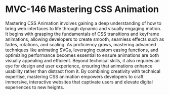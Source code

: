 # MVC-146 Mastering CSS Animation
Mastering CSS Animation involves gaining a deep understanding of how to bring web interfaces to life through dynamic and visually engaging motion. It begins with grasping the fundamentals of CSS transitions and keyframe animations, allowing developers to create smooth, seamless effects such as fades, rotations, and scaling. As proficiency grows, mastering advanced techniques like animating SVGs, leveraging custom easing functions, and optimizing performance becomes essential to ensure animations are both visually appealing and efficient. Beyond technical skills, it also requires an eye for design and user experience, ensuring that animations enhance usability rather than distract from it. By combining creativity with technical expertise, mastering CSS animation empowers developers to craft immersive, interactive websites that captivate users and elevate digital experiences to new heights.
